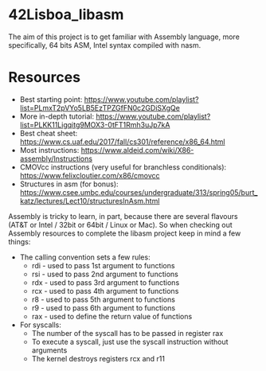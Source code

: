 # 42Lisboa_libasm
The aim of this project is to get familiar with Assembly language, more specifically, 64 bits ASM, Intel syntax compiled with nasm.

# Resources
- Best starting point: https://www.youtube.com/playlist?list=PLmxT2pVYo5LB5EzTPZGfFN0c2GDiSXgQe
- More in-depth tutorial: https://www.youtube.com/playlist?list=PLKK11Ligqitg9MOX3-0tFT1Rmh3uJp7kA
- Best cheat sheet: https://www.cs.uaf.edu/2017/fall/cs301/reference/x86_64.html
- Most instructions: https://www.aldeid.com/wiki/X86-assembly/Instructions
- CMOVcc instructions (very useful for branchless conditionals): https://www.felixcloutier.com/x86/cmovcc
- Structures in asm (for bonus): https://www.csee.umbc.edu/courses/undergraduate/313/spring05/burt_katz/lectures/Lect10/structuresInAsm.html

Assembly is tricky to learn, in part, because there are several flavours (AT&T or Intel / 32bit or 64bit / Linux or Mac). So when checking out Assembly resources to complete the libasm project keep in mind a few things:
- The calling convention sets a few rules:
  - rdi - used to pass 1st argument to functions
  - rsi - used to pass 2nd argument to functions
  - rdx - used to pass 3rd argument to functions
  - rcx - used to pass 4th argument to functions
  - r8 - used to pass 5th argument to functions
  - r9 - used to pass 6th argument to functions
  - rax - used to define the return value of functions
- For syscalls:
  - The number of the syscall has to be passed in register rax
  - To execute a syscall, just use the syscall instruction without arguments
  - The kernel destroys registers rcx and r11
